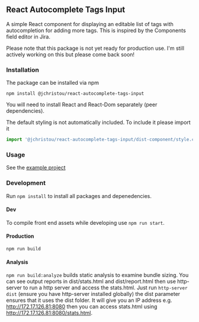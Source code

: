 ## React Autocomplete Tags Input

A simple React component for displaying an editable list of tags with autocompletion for adding more tags. This is inspired by the Components field editor in Jira.

Please note that this package is not yet ready for production use. I'm still actively working on this but please come back soon!

### Installation
The package can be installed via npm
```
npm install @jchristou/react-autocomplete-tags-input
```

You will need to install React and React-Dom separately (peer dependencies).

The default styling is not automatically included. To include it please import it
```js
import '@jchristou/react-autocomplete-tags-input/dist-component/style.css';
```

### Usage
See the [example project](https://github.com/jameschristou/react-autocomplete-tags-input/tree/master/example)

### Development
Run `npm install` to install all packages and depenedencies.

#### Dev
To compile front end assets while developing use `npm run start`.

#### Production
`npm run build`

#### Analysis
`npm run build:analyze` builds static analysis to examine bundle sizing. You can see output reports in dist/stats.html and dist/report.html
then use http-server to run a http server and access the stats.html. Just run `http-server dist` (ensure you have http-server installed globally)
the dist parameter ensures that it uses the dist folder. It will give you an IP address e.g. http://172.17.126.81:8080 then you can access
stats.html using http://172.17.126.81:8080/stats.html.
